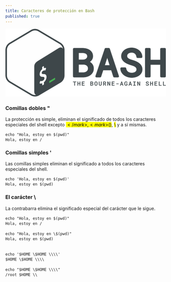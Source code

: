 ```yaml
---
title: Caracteres de protección en Bash
published: true
---
```


![](../assets/bash-logo.png)

### [](#header-1)Comillas dobles "

La protección es simple, eliminan el significado de todos los caracteres especiales del shell excepto <mark>$</mark>, <mark>$()</mark>, <mark>\\</mark> y a sí mismas.
```
echo "Hola, estoy en $(pwd)"
Hola, estoy en /
```

### [](#header-1)Comillas simples '

Las comillas simples eliminan el significado a todos los caracteres especiales del shell.
```
echo 'Hola, estoy en $(pwd)'
Hola, estoy en $(pwd)
```

### [](#header-1)El carácter \

La contrabarra elimina el significado especial del carácter que le sigue.
```
echo "Hola, estoy en $(pwd)"
Hola, estoy en /

echo "Hola, estoy en \$(pwd)"
Hola, estoy en $(pwd)


echo '$HOME \$HOME \\\\'
$HOME \$HOME \\\\

echo "$HOME \$HOME \\\\"
/root $HOME \\
```
